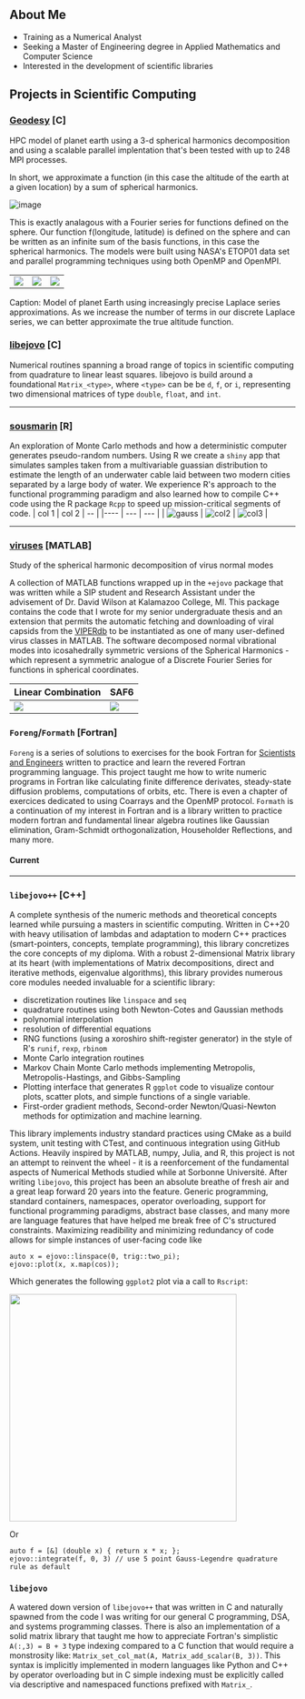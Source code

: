  ## About Me
 - Training as a Numerical Analyst
 - Seeking a Master of Engineering degree in Applied Mathematics and Computer Science
 - Interested in the development of scientific libraries

 ## Projects in Scientific Computing

 ### [Geodesy](https://github.com/ejovo13/geodesy) \[C\]
 
   HPC model of planet earth using a 3-d spherical harmonics decomposition and using a scalable parallel implentation that's
  been tested with up to 248 MPI processes. 
  
  In short, we approximate a function (in this case the altitude of the earth at a given location)
  by a sum of spherical harmonics. 
  
  ![image](https://user-images.githubusercontent.com/40283612/219856868-b7da6373-30dc-4eb4-87f5-3f9a6c1ffde3.png)
  
This is exactly analagous with a Fourier series for functions defined on the sphere. Our
  function f(longitude, latitude) is defined on the sphere and can be written as an infinite sum of the basis functions, in this case the spherical harmonics. The models were built using NASA's ETOP01 data set and parallel programming techniques using both OpenMP and OpenMPI.
 
|  | | |
| --- | --- | --- |
| ![](sph_600.gif) | ![](sph_600_2.gif) | ![](sph_600_alt.gif) |

Caption: Model of planet Earth using increasingly precise Laplace series approximations. As we increase the number of terms in our discrete Laplace series, we can better approximate the true altitude function.

 
 ### [libejovo](https://github.com/ejovo13/libejovo) \[C\]
  Numerical routines spanning a broad range of topics in scientific computing from quadrature to linear least squares. libejovo is build around a foundational `Matrix_<type>`, where `<type>` can be be `d`, `f`, or `i`, representing two dimensional matrices of type `double`, `float`, and `int`. 
  
  ***

 ### [sousmarin](https://github.com/ejovo13/sousmarin) \[R\]
An exploration of Monte Carlo methods and how a deterministic computer generates pseudo-random numbers. Using R we create a `shiny` app that simulates samples taken from a multivariable guassian distribution to estimate the length of an underwater cable laid between two modern cities separated by a large body of water. We experience R's approach to the functional programming paradigm and also learned how to compile C++ code using the R package `Rcpp` to speed up mission-critical segments of code.
| col 1 | col 2 | -- |
|---- | --- | --- |
| ![gauss](gauss-field_exp2.png) | ![col2](gauss-field_gauss2.png) | ![col3](gauss-field_sph1.png) |
 
 ***
  
 ### [viruses](https://github.com/ejovo13/viruses) \[MATLAB\]
 
  Study of the spherical harmonic decomposition of virus normal modes
 
 A collection of MATLAB functions wrapped up in the `+ejovo` package that was written while a SIP student and Research Assistant under the advisement of Dr. David Wilson at Kalamazoo College, MI. This package contains the code that I wrote for my senior undergraduate thesis and an extension that permits the automatic fetching and downloading of viral capsids from the [VIPERdb](https://viperdb.scripps.edu/) to be instantiated as one of many user-defined virus classes in MATLAB. The software decomposed normal vibrational modes into icosahedrally symmetric versions of the Spherical Harmonics - which represent a symmetric analogue of a Discrete Fourier Series for functions in spherical coordinates.

| Linear Combination |  SAF6 |
| --- | --- |
|![](https://github.com/ejovo13/viruses/blob/master/%2Bejovo/media/spherical_combination.png)  | ![](https://github.com/ejovo13/viruses/blob/master/%2Bejovo/media/saf6_animation.gif) |


 ### `Foreng`/`Formath` \[Fortran\]
 `Foreng` is a series of solutions to exercises for the book Fortran for [Scientists and Engineers](https://www.amazon.com/FORTRAN-SCIENTISTS-ENGINEERS-Stephen-Chapman/dp/0073385891) written to practice and learn the revered Fortran programming language. This project taught me how to write numeric programs in Fortran like calculating finite difference derivates, steady-state diffusion problems, computations of orbits, etc. There is even a chapter of exercices dedicated to using Coarrays and the OpenMP protocol. `Formath` is a continuation of my interest in Fortran and is a library written to practice modern fortran and fundamental linear algebra routines like Gaussian elimination, Gram-Schmidt orthogonalization, Householder Reflections, and many more.


 #### Current
 ***
  
 ### `libejovo++` \[C++\]
 A complete synthesis of the numeric methods and theoretical concepts learned while pursuing a masters in scientific computing. Written in C++20 with heavy utilisation of lambdas and adaptation to modern C++ practices (smart-pointers, concepts, template programming), this library concretizes the core concepts of my diploma. With a robust 2-dimensional Matrix library at its heart (with implementations of Matrix decompositions, direct and iterative methods, eigenvalue algorithms), this library provides numerous core modules needed invaluable for a scientific library:
 - discretization routines like `linspace` and `seq`
 - quadrature routines using both Newton-Cotes and Gaussian methods
 - polynomial interpolation
 - resolution of differential equations
 - RNG functions (using a xoroshiro shift-register generator) in the style of R's `runif`, `rexp`, `rbinom`
 - Monte Carlo integration routines
 - Markov Chain Monte Carlo methods implementing Metropolis, Metropolis-Hastings, and Gibbs-Sampling
 - Plotting interface that generates R `ggplot` code to visualize contour plots, scatter plots, and simple functions of a single variable.
 - First-order gradient methods, Second-order Newton/Quasi-Newton methods for optimization and machine learning.

This library implements industry standard practices using CMake as a build system, unit testing with CTest, and continuous integration using GitHub Actions. Heavily inspired by MATLAB, numpy, Julia, and R, this project is not an attempt to reinvent the wheel - it is a reenforcement of the fundamental aspects of Numerical Methods studied while at Sorbonne Université. After writing `libejovo`, this project has been an absolute breathe of fresh air and a great leap forward 20 years into the feature. Generic programming, standard containers, namespaces, operator overloading, support for functional programming paradigms, abstract base classes, and many more are language features that have helped me break free of C's structured constraints. Maximizing readibility and minimizing redundancy of code allows for simple instances of user-facing code like
```{C++}
auto x = ejovo::linspace(0, trig::two_pi);
ejovo::plot(x, x.map(cos));
```
Which generates the following `ggplot2` plot via a call to `Rscript`:

<img src="https://github.com/ejovo13/ejovo13/blob/main/Cosine.png" width="400">

Or
```{C++}
auto f = [&] (double x) { return x * x; };
ejovo::integrate(f, 0, 3) // use 5 point Gauss-Legendre quadrature rule as default
```

 ### `libejovo`
 A watered down version of `libejovo++` that was written in C and naturally spawned from the code I was writing for our general C programming, DSA, and systems programming classes. There is also an implementation of a solid matrix library that taught me how to appreciate Fortran's simplistic `A(:,3) = B + 3` type indexing compared to a C function that would require a monstrosity like: `Matrix_set_col_mat(A, Matrix_add_scalar(B, 3))`. This syntax is implicitly implemented in modern languages like Python and C++ by operator overloading but in C simple indexing must be explicitly called via descriptive and namespaced functions prefixed with `Matrix_`.


<!---
ejovo13/ejovo13 is a ✨ special ✨ repository because its `README.md` (this file) appears on your GitHub profile.
You can click the Preview link to take a look at your changes.
--->
